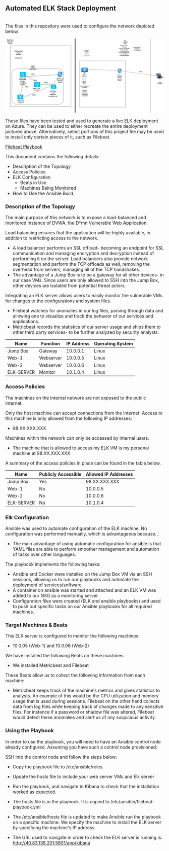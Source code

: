 
## Automated ELK Stack Deployment
<br>
The files in this repository were used to configure the network depicted below.

![Network Diagram](https://github.com/Rsaini29/Azure_Project/blob/main/Images/Network_Diagram.png)


These files have been tested and used to generate a live ELK deployment on Azure. They can be used to either recreate the entire deployment pictured above. Alternatively, select portions of this project file may be used to install only certain pieces of it, such as Filebeat.

[Filebeat Playbook](https://github.com/Rsaini29/Azure_Project/blob/main/Images/filebeat_playbook%20yml_file.rtf)

This document contains the following details:
- Description of the Topology
- Access Policies
- ELK Configuration
  - Beats in Use
  - Machines Being Monitored
- How to Use the Ansible Build


### Description of the Topology

The main purpose of this network is to expose a load-balanced and monitored instance of DVWA, the D*mn Vulnerable Web Application.

Load balancing ensures that the application will be highly available, in addition to restricting access to the network.
- A load balancer performs an SSL offload- becoming an endpoint for SSL communication and managing encryption and decryption instead of performing it on the server. Load balancers also provide network segmentation and perform the TCP offloads as well, removing the overhead from servers, managing all of the TCP handshakes. 
- The advantage of a Jump Box is to be a gateway for all other devices- in our case VMs. Since users are only allowed to SSH into the Jump Box, other devices are isolated from potential threat actors. 

Integrating an ELK server allows users to easily monitor the vulnerable VMs for changes to the configurations and system files.
- Filebeat watches for anomalies in our log files, parsing through data and allowing one to visualize and track the behavior of our services and applications. 
- Metricbeat records the statistics of our server usage and ships them to other third party services- to be further analyzed by security analysts. 



| Name     | Function | IP Address | Operating System |
|----------|----------|------------|------------------|
| Jump Box | Gateway  | 10.0.0.1   | Linux            |
| Web-1    | Webserver| 10.0.0.5   | Linux            |
| Web-2    | Webserver| 10.0.0.6   | Linux            |
|ELK-SERVER| Monitor  | 10.1.0.4   | Linux            |

### Access Policies

The machines on the internal network are not exposed to the public Internet. 

Only the host machine can accept connections from the Internet. Access to this machine is only allowed from the following IP addresses:
- 98.XX.XXX.XXX

Machines within the network can only be accessed by internal users. 
- The machine that is allowed to access my ELK VM is my personal machine at 98.XX.XXX.XXX

A summary of the access policies in place can be found in the table below.

| Name     | Publicly Accessible | Allowed IP Addresses |
|----------|---------------------|----------------------|
| Jump Box |      Yes            |    98.XX.XXX.XXX     |
| Web-1    |      No             |     10.0.0.5         |
| Web-2    |      No             |     10.0.0.6         |
|ELK-SERVER|      No             |     10.1.0.4         |


### Elk Configuration

Ansible was used to automate configuration of the ELK machine. No configuration was performed manually, which is advantageous because...
- The main advantage of using automatic configuration for ansible is that YAML files are able to perform smoother management and automation of tasks over other languages.

The playbook implements the following tasks:
- Ansible and Docker were installed on the Jump Box VM via an SSH sessions, allowing us to run our playbooks and automate the deployment of services/software
- A container on ansible was started and attached and an ELK VM was added to our NSG as a monitoring server
- Configuration files were created (ELK and ansible playbooks) and used to push out specific tasks on our Ansible playbooks for all required machines.



### Target Machines & Beats
This ELK server is configured to monitor the following machines:
- 10.0.05 (Web-1) and 10.0.06 (Web-2) 

We have installed the following Beats on these machines:
- We installed Metricbeat and Filebeat

These Beats allow us to collect the following information from each machine:
- Metricbeat keeps track of the machine's metrics and gives statistics to analysts. An example of this would be the CPU utilization
and memory usage that is used during sessions. Filebeat on the other hand collects data from log files while keeping track of changes made to any sensitive files. For instance if a password or shadow file was altered, Filebeat would detect these anomalies and alert us of any suspicious activity. 

### Using the Playbook
In order to use the playbook, you will need to have an Ansible control node already configured. Assuming you have such a control node provisioned: 

SSH into the control node and follow the steps below:
- Copy the playbook file to /etc/ansible/roles.
- Update the hosts file to include your web server VMs and Elk server
- Run the playbook, and navigate to Kibana to check that the installation worked as expected.


- The hosts file is in the playbook. It is copied to /etc/ansible/filebeat-playbook.yml
- The /etc/ansible/hosts file is updated to make Ansible run the playbook on a specific machine. We specify the machine to install the ELK server by specifying the machine's IP address. 
- The URL used to navigate in order to check the ELK server is running is: http://40.83.138.201:5601/app/kibana

